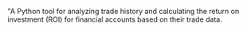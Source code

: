 "A Python tool for analyzing trade history and calculating the return on investment (ROI) for financial accounts based on their trade data.
